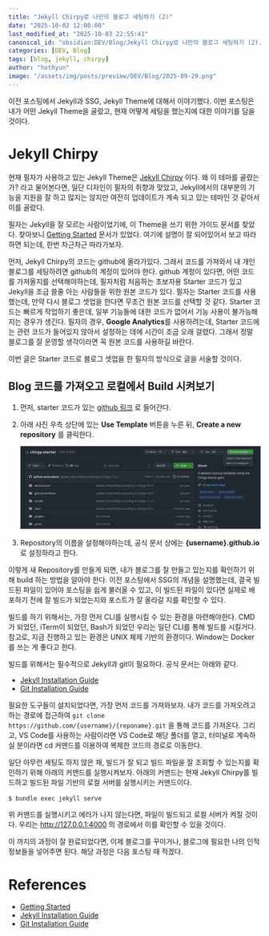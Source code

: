```yaml
---
title: "Jekyll Chirpy로 나만의 블로그 세팅하기 (2)"
date: "2025-10-02 12:00:00"
last_modified_at: "2025-10-03 22:55:41"
canonical_id: "obsidian:DEV/Blog/Jekyll Chirpy로 나만의 블로그 세팅하기 (2).md"
categories: [DEV, Blog]
tags: [blog, jekyll, chirpy]
author: "hothyun"
image: "/assets/img/posts/preview/DEV/Blog/2025-09-29.png"
---
```



이전 포스팅에서 Jekyll과 SSG, Jekyll Theme에 대해서 이야기했다. 이번 포스팅은 내가 어떤 Jekyll Theme을 골랐고, 현재 어떻게 세팅을 했는지에 대한 이야기를 담을 것이다.

# Jekyll Chirpy

현재 필자가 사용하고 있는 Jekyll Theme은 [Jekyll Chirpy](https://chirpy.cotes.page/) 이다. 왜 이 테마를 골랐는가? 라고 물어본다면, 일단 디자인이 필자의 취향과 맞았고, Jekyll에서의 대부분의 기능을 지원을 잘 하고 많지는 않지만 여전히 업데이트가 계속 되고 있는 테마인 것 같아서 이를 골랐다.

필자는 Jekyll을 잘 모르는 사람이었기에, 이 Theme을 쓰기 위한 가이드 문서를 찾았다. 찾아보니 [Getting Started](https://chirpy.cotes.page/posts/getting-started/) 문서가 있었다. 여기에 설명이 잘 되어있어서 보고 따라하면 되는데, 한번 차근차근 따라가보자.

먼저, Jekyll Chirpy의 코드는 github에 올라가있다. 그래서 코드를 가져와서 내 개인 블로그를 세팅하려면 github의 계정이 있어야 한다. github 계정이 있다면, 어떤 코드를 가져올지를 선택해야하는데, 필자처럼 처음하는 초보자용 Starter 코드가 있고 Jekyll을 조금 쓸줄 아는 사람들을 위한 원본 코드가 있다. 필자는 Starter 코드를 사용했는데, 만약 다시 블로그 셋업을 한다면 무조건 원본 코드를 선택할 것 같다. Starter 코드는 빠르게 작업하기 좋은데, 일부 기능들에 대한 코드가 없어서 기능 사용이 불가능해지는 경우가 생긴다. 필자의 경우, **Google Analytics**를 사용하려는데, Starter 코드에는 관련 코드가 들어있지 않아서 설정하는 데에 시간이 조금 오래 걸렸다. 그래서 정말 블로그를 잘 운영할 생각이라면 꼭 원본 코드를 사용하길 바란다.

이번 글은 Starter 코드로 블로그 셋업을 한 필자의 방식으로 글을 서술할 것이다.

## Blog 코드를 가져오고 로컬에서 Build 시켜보기

1. 먼저, starter 코드가 있는 [github 링크](https://github.com/cotes2020/chirpy-starter) 로 들어간다.
2. 아래 사진 우측 상단에 있는 **Use Template** 버튼을 누른 뒤, **Create a new repository** 를 클릭한다.

   ![Use Template 설명 사진](/assets/img/posts/contents/DEV/Blog/2025-10-03-1.png)

3. Repository의 이름을 설정해야하는데, 공식 문서 상에는 **{username}.github.io** 로 설정하라고 한다.

이렇게 새 Repository를 만들게 되면, 내가 블로그를 잘 만들고 있는지를 확인하기 위해 build 하는 방법을 알아야 한다. 이전 포스팅에서 SSG의 개념을 설명했는데, 결국 빌드된 파일이 있어야 포스팅을 쉽게 불러올 수 있고, 이 빌드된 파일이 있다면 실제로 배포하기 전에 잘 빌드가 되었는지와 포스트가 잘 올라갈 지를 확인할 수 있다.

빌드를 하기 위해서는, 가장 먼저 CLI를 실행시킬 수 있는 환경을 마련해야한다. CMD가 되었던, iTerm이 되었던, Bash가 되었던 우리는 일단 CLI를 통해 빌드를 시킬거다. 참고로, 지금 진행하고 있는 환경은 UNIX 체제 기반의 환경이다. Window는 Docker를 쓰는 게 좋다고 한다.

빌드를 위해서는 필수적으로 Jekyll과 git이 필요하다. 공식 문서는 아래와 같다.

- [Jekyll Installation Guide](https://jekyllrb.com/docs/installation/)
- [Git Installation Guide](https://git-scm.com/)

필요한 도구들이 설치되었다면, 가장 먼저 코드를 가져와보자. 내가 코드를 가져오려고 하는 경로에 접근하여 `git clone https://github.com/{username}/{reponame}.git` 을 통해 코드를 가져온다. 그리고, VS Code를 사용하는 사람이라면 VS Code로 해당 폴더를 열고, 터미널로 계속하실 분이라면 cd 커맨드를 이용하여 복제한 코드의 경로로 이동한다.

일단 아무런 세팅도 하지 않은 채, 빌드가 잘 되고 빌드 파일을 잘 조회할 수 있는지를 확인하기 위해 아래의 커맨드를 실행시켜보자. 아래의 커맨드는 현재 Jekyll Chirpy를 빌드하고 빌드된 파일 기반의 로컬 서버를 실행시키는 커맨드이다.

```Bash
$ bundle exec jekyll serve
```

위 커맨드를 실행시키고 에러가 나지 않는다면, 파일이 빌드되고 로컬 서버가 켜질 것이다. 우리는 http://127.0.0.1:4000 의 경로에서 이를 확인할 수 있을 것이다.

이 까지의 과정이 잘 완료되었다면, 이제 블로그를 꾸미거나, 블로그에 필요한 나의 인적 정보들을 넣어주면 된다. 해당 과정은 다음 포스팅 때 적겠다.

# References

- [Getting Started](https://chirpy.cotes.page/posts/getting-started/)
- [Jekyll Installation Guide](https://jekyllrb.com/docs/installation/)
- [Git Installation Guide](https://git-scm.com/)
